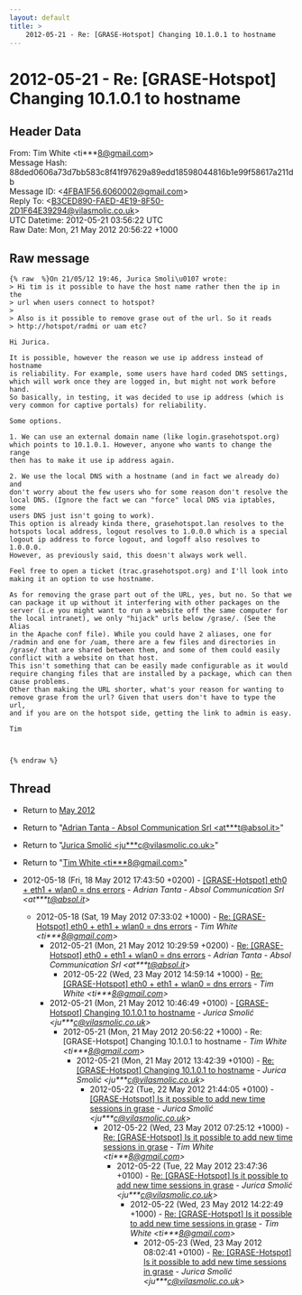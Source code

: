 ```yaml
---
layout: default
title: >
    2012-05-21 - Re: [GRASE-Hotspot] Changing 10.1.0.1 to hostname
---
```


# 2012-05-21 - Re: [GRASE-Hotspot] Changing 10.1.0.1 to hostname

## Header Data

From: Tim White \<ti***8@gmail.com\><br>
Message Hash: 88ded0606a73d7bb583c8f41f97629a89edd18598044816b1e99f58617a211db<br>
Message ID: \<4FBA1F56.6060002@gmail.com\><br>
Reply To: \<B3CED890-FAED-4E19-8F50-2D1F64E39294@vilasmolic.co.uk\><br>
UTC Datetime: 2012-05-21 03:56:22 UTC<br>
Raw Date: Mon, 21 May 2012 20:56:22 +1000<br>

## Raw message

```
{% raw  %}On 21/05/12 19:46, Jurica Smoli\u0107 wrote:
> Hi tim is it possible to have the host name rather then the ip in the 
> url when users connect to hotspot?
>
> Also is it possible to remove grase out of the url. So it reads 
> http://hotspot/radmi or uam etc?

Hi Jurica.

It is possible, however the reason we use ip address instead of hostname 
is reliability. For example, some users have hard coded DNS settings, 
which will work once they are logged in, but might not work before hand. 
So basically, in testing, it was decided to use ip address (which is 
very common for captive portals) for reliability.

Some options.

1. We can use an external domain name (like login.grasehotspot.org) 
which points to 10.1.0.1. However, anyone who wants to change the range 
then has to make it use ip address again.

2. We use the local DNS with a hostname (and in fact we already do) and 
don't worry about the few users who for some reason don't resolve the 
local DNS. (Ignore the fact we can "force" local DNS via iptables, some 
users DNS just isn't going to work).
This option is already kinda there, grasehotspot.lan resolves to the 
hotspots local address, logout resolves to 1.0.0.0 which is a special 
logout ip address to force logout, and logoff also resolves to 1.0.0.0. 
However, as previously said, this doesn't always work well.

Feel free to open a ticket (trac.grasehotspot.org) and I'll look into 
making it an option to use hostname.

As for removing the grase part out of the URL, yes, but no. So that we 
can package it up without it interfering with other packages on the 
server (i.e you might want to run a website off the same computer for 
the local intranet), we only "hijack" urls below /grase/. (See the Alias 
in the Apache conf file). While you could have 2 aliases, one for 
/radmin and one for /uam, there are a few files and directories in 
/grase/ that are shared between them, and some of them could easily 
conflict with a website on that host.
This isn't something that can be easily made configurable as it would 
require changing files that are installed by a package, which can then 
cause problems.
Other than making the URL shorter, what's your reason for wanting to 
remove grase from the url? Given that users don't have to type the url, 
and if you are on the hotspot side, getting the link to admin is easy.

Tim



{% endraw %}
```

## Thread

+ Return to [May 2012](/archive/2012/05)

+ Return to "[Adrian Tanta - Absol Communication Srl <at***t<span>@</span>absol.it>](/authors/at___t_at_absol_it)"
+ Return to "[Jurica Smolić <ju***c<span>@</span>vilasmolic.co.uk>](/authors/ju___c_at_vilasmolic_co_uk)"
+ Return to "[Tim White <ti***8<span>@</span>gmail.com>](/authors/ti___8_at_gmail_com)"

+ 2012-05-18 (Fri, 18 May 2012 17:43:50 +0200) - [[GRASE-Hotspot] eth0 + eth1 + wlan0 = dns errors](/archive/2012/05/eefa8c93aea561af4601b872076a66c1680fb30d678b5d2b11036c8676ac07bb) - _Adrian Tanta - Absol Communication Srl \<at***t@absol.it\>_
  + 2012-05-18 (Sat, 19 May 2012 07:33:02 +1000) - [Re: [GRASE-Hotspot] eth0 + eth1 + wlan0 = dns errors](/archive/2012/05/ca625a35f39e68008682c715e45bd1aa9010859dfb7bd4f5963de51b26520de8) - _Tim White \<ti***8@gmail.com\>_
    + 2012-05-21 (Mon, 21 May 2012 10:29:59 +0200) - [Re: [GRASE-Hotspot] eth0 + eth1 + wlan0 = dns errors](/archive/2012/05/7001d9fb90603018965d7f3b97dba8dc818e4a611cfcc729d0b784f13736025d) - _Adrian Tanta - Absol Communication Srl \<at***t@absol.it\>_
      + 2012-05-22 (Wed, 23 May 2012 14:59:14 +1000) - [Re: [GRASE-Hotspot] eth0 + eth1 + wlan0 = dns errors](/archive/2012/05/e5ff7dac62831ed6d1df55fd2de2ad6b2639781aad7522c242b3ad19f92d2acf) - _Tim White \<ti***8@gmail.com\>_
    + 2012-05-21 (Mon, 21 May 2012 10:46:49 +0100) - [[GRASE-Hotspot] Changing 10.1.0.1 to hostname](/archive/2012/05/b95415d25399a8ed66dbb4e1426e0dc0f5028a955fb39d725815ec5df3c17ef7) - _Jurica Smolić \<ju***c@vilasmolic.co.uk\>_
      + 2012-05-21 (Mon, 21 May 2012 20:56:22 +1000) - Re: [GRASE-Hotspot] Changing 10.1.0.1 to hostname - _Tim White \<ti***8@gmail.com\>_
        + 2012-05-21 (Mon, 21 May 2012 13:42:39 +0100) - [Re: [GRASE-Hotspot] Changing 10.1.0.1 to hostname](/archive/2012/05/29c8707a850f39eb217253f318ec6893af99b1409be570c9b981613be4a06524) - _Jurica Smolić \<ju***c@vilasmolic.co.uk\>_
          + 2012-05-22 (Tue, 22 May 2012 21:44:05 +0100) - [[GRASE-Hotspot] Is it possible to add new time sessions in grase](/archive/2012/05/d3e97a47fbc26e02d11b204d1def376da3c35af27c4eb48593b1b9b910d2ac0a) - _Jurica Smolić \<ju***c@vilasmolic.co.uk\>_
            + 2012-05-22 (Wed, 23 May 2012 07:25:12 +1000) - [Re: [GRASE-Hotspot] Is it possible to add new time sessions in grase](/archive/2012/05/8abb66e1ccecc475cdb222ea9c735b38d4ea56389582a140c7aa1d0292a3c743) - _Tim White \<ti***8@gmail.com\>_
              + 2012-05-22 (Tue, 22 May 2012 23:47:36 +0100) - [Re: [GRASE-Hotspot] Is it possible to add new time sessions in grase](/archive/2012/05/d92a9995d5b9ce2ced1540f7b273d8c35fc9ed8f18a26b7c6aa84d5abba82c1f) - _Jurica Smolić \<ju***c@vilasmolic.co.uk\>_
                + 2012-05-22 (Wed, 23 May 2012 14:22:49 +1000) - [Re: [GRASE-Hotspot] Is it possible to add new time sessions in grase](/archive/2012/05/f12bf8e49016166a4d26be5c633b97aecf5ce5656ae2acc329fc48102207cd39) - _Tim White \<ti***8@gmail.com\>_
                  + 2012-05-23 (Wed, 23 May 2012 08:02:41 +0100) - [Re: [GRASE-Hotspot] Is it possible to add new time sessions in grase](/archive/2012/05/cd6b895b60276f50052cadf03e444630d456bbbeeec07aa5eb0af950d2a21156) - _Jurica Smolić \<ju***c@vilasmolic.co.uk\>_

